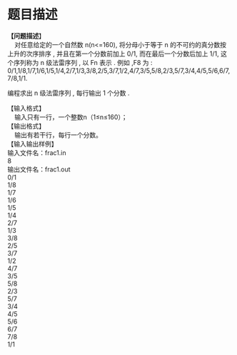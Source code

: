 # 题目描述


<div><b>【问题描述</b>】</div>
<div>    对任意给定的一个自然数 n(n&lt;=160), 将分母小于等于 n 的不可约的真分数按上升的次序排序 , 并且在第一个分数前加上 0/1, 而在最后一个分数后加上 1/1, 这个序列称为 n 级法雷序列 , 以 Fn 表示 . 例如 ,F8 为 :</div>
<div>0/1,1/8,1/7,1/6,1/5,1/4,2/7,1/3,3/8,2/5,3/7,1/2,4/7,3/5,5/8,2/3,5/7,3/4,4/5,5/6,6/7,7/8,1/1.</div>
<p>编程求出 n 级法雷序列 , 每行输出 1 个分数 .</p>
<div>【输入格式】</div>
<div><span>    输入只有一行，一个整数n（1≤n≤160）；</span></div>
<div>【输出格式】</div>
<div><span>    输出有若干行，每行一个分数。</span></div>
<div>【输入输出样例】</div>
<div>输入文件名：frac1<span>.in</span></div>
<div>8</div>
<div>输出文件名：<span>frac1.out</span></div>
<div>0/1<br/>
1/8<br/>
1/7<br/>
1/6<br/>
1/5<br/>
1/4<br/>
2/7<br/>
1/3<br/>
3/8<br/>
2/5<br/>
3/7<br/>
1/2<br/>
4/7<br/>
3/5<br/>
5/8<br/>
2/3<br/>
5/7<br/>
3/4<br/>
4/5<br/>
5/6<br/>
6/7<br/>
7/8<br/>
1/1<br/>
 </div>
